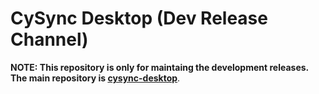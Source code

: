 # CySync Desktop (Dev Release Channel)

**NOTE: This repository is only for maintaing the development releases. The main repository is [cysync-desktop](https://github.com/Cypherock/cysync-desktop)**.
